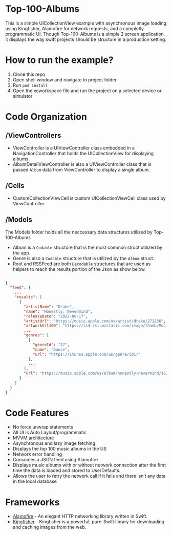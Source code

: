 # Top-100-Albums
This is a simple UICollectionView example with asynchronous image loading using Kingfisher, Alamofire for network requests, and a completly programmatic UI. Though Top-100-Albums is a simple 2 screen application, it displays the way swift projects should be structure in a production setting.

# How to run the example?
1. Clone this repo
2. Open shell window and navigate to project folder
3. Run `pod install`
4. Open the xcworkspace file and run the project on a selected device or simulator

# Code Organization
## /ViewControllers
- ViewController is a UIViewController class embedded in a NavigationController that holds the UICollectionView for displaying albums.
- AlbumDetailViewController is also a UIViewController class that is passed `Album` data from ViewController to display a single album.

## /Cells
- CustomCollectionViewCell is custom UICollectionViewCell class used by ViewController.

## /Models
The Models folder holds all the neccessary data structures utilized by Top-100-Albums
- Album is a `Codable` structure that is the most common struct utilized by the app. 
- Genre is also a `Codable` structure that is utilized by the `Album` struct. 
- Root and RSSFeed are both `Decodable` structures that are used as helpers to reach the results portion of the Json as show below.

```Json

{
  "feed": {
    ...
    "results": [
      {
        "artistName": "Drake",
        "name": "Honestly, Nevermind",
        "releaseDate": "2022-06-17",
        "artistUrl": "https://music.apple.com/us/artist/drake/271256",
        "artworkUrl100": "https://is4-ssl.mzstatic.com/image/thumb/Music122/v4/84/2c/b4/842cb419-243c-b3f4-4da9-b6b980996062/22UMGIM67371.rgb.jpg/100x100bb.jpg",
        ...
        "genres": [
          {
            "genreId": "17",
            "name": "Dance",
            "url": "https://itunes.apple.com/us/genre/id17"
          },
          ...
        ],
        "url": "https://music.apple.com/us/album/honestly-nevermind/1630230040"
      }
    ]
  }
}

```


# Code Features
- No force unwrap statements
- All UI is Auto Layout/programmatic
- MVVM architecture
- Asynchronous and lazy image fetching
- Displays the top 100 music albums in the US
- Network error handling
- Consumes a JSON feed using Alamofire
- Displays music albums with or without network connection after the first time the data is loaded and stored to UserDefaults.
- Allows the user to retry the network call if it fails and there isn’t any data in the local database

# Frameworks
- [Alamofire](https://github.com/Alamofire/Alamofire) - An elegant HTTP networking library written in Swift.
- [Kingfisher](https://github.com/onevcat/Kingfisher) - Kingfisher is a powerful, pure-Swift library for downloading and caching images from the web.
